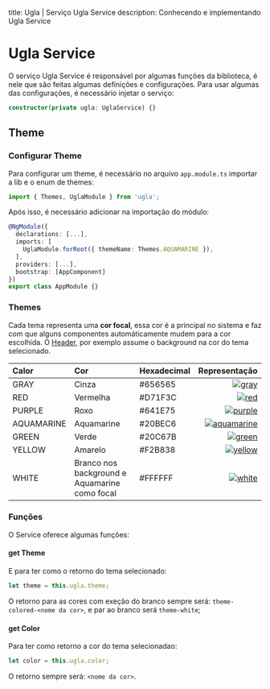 title: Ugla | Serviço Ugla Service
description: Conhecendo e implementando Ugla Service

# Ugla Service

O serviço Ugla Service é responsável por algumas funções da biblioteca, é nele que são feitas algumas definições e configurações.
Para usar algumas das configurações, é necessário injetar o serviço:

```typescript
constructor(private ugla: UglaService) {}
```

## Theme

### Configurar Theme
Para configurar um theme, é necessário no arquivo `app.module.ts` importar a lib e o enum de themes:

```typescript
import { Themes, UglaModule } from 'ugla';
```

Após isso, é necessário adicionar na importação do módulo:

```typescript
@NgModule({
  declarations: [...],
  imports: [
    UglaModule.forRoot({ themeName: Themes.AQUAMARINE }),
  ],
  providers: [...],
  bootstrap: [AppComponent]
})
export class AppModule {}
```

### Themes
Cada tema representa uma **cor focal**, essa cor é a principal no sistema e faz com que alguns componentes automáticamente mudem para a cor escolhida.
O [Header](../../components/header), por exemplo assume o background na cor do tema selecionado.

Calor       | Cor                                           | Hexadecimal | Representação
:---------- | :-------------------------------------------- | ----------- | -----------:
GRAY        | Cinza                                         | #656565     | [![gray](../_images/gray.png)](../_images/gray.png)
RED         | Vermelha                                      | #D71F3C     | [![red](../_images/red.png)](../_images/red.png)
PURPLE      | Roxo                                          | #641E75     | [![purple](../_images/purple.png)](../_images/purple.png)
AQUAMARINE  | Aquamarine                                    | #20BEC6     | [![aquamarine](../_images/aquamarine.png)](../_images/aquamarine.png)
GREEN       | Verde                                         | #20C67B     | [![green](../_images/green.png)](../_images/green.png)
YELLOW      | Amarelo                                       | #F2B838     | [![yellow](../_images/yellow.png)](../_images/yellow.png)
WHITE       | Branco nos background e Aquamarine como focal | #FFFFFF     | [![white](../_images/white.png)](../_images/white.png)

### Funções
O Service oferece algumas funções:

#### get Theme
E para ter como o retorno do tema selecionado:
```typescript
let theme = this.ugla.theme;
```
O retorno para as cores com exeção do branco sempre será: `theme-colored-<nome da cor>`, e par ao branco será `theme-white`;

#### get Color
Para ter como retorno a cor do tema selecionadao: 
```typescript
let color = this.ugla.color;
```
O retorno sempre será: `<nome da cor>`.

